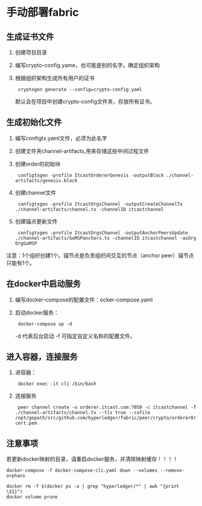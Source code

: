 # 手动部署fabric

##  生成证书文件

1. 创建项目目录
2. 编写crypto-config.yame，也可能是别的名字。确定组织架构
3. 根据组织架构生成所有用户的证书

        cryptogen generate --config=crypto-config.yaml

    默认会在项目中创建crypto-config文件夹，存放所有证书。

## 生成初始化文件

1. 编写configtx.yaml文件，必须为此名字
2. 创建文件夹channel-artifacts,用来存储这些中间过程文件
3. 创建order的初始块

        configtxgen -profile ItcastOrdererGenesis -outputBlock ./channel-artifacts/genesis.block

4. 创建channel文件

        configtxgen -profile ItcastOrgsChannel -outputCreateChannelTx ./channel-artifacts/channel.tx -channelID itcastchannel

5. 创建锚点更新文件

        configtxgen -profile ItcastOrgsChannel -outputAnchorPeersUpdate ./channel-artifacts/GoMSPanchors.tx -channelID itcastchannel -asOrg OrgGoMSP

注意：1个组织创建1个。锚节点是负责组织间交互的节点（anchor peer）锚节点只能有1个。

## 在docker中启动服务

1. 编写docker-compose的配置文件：ocker-compose.yaml
2. 启动docker服务：

        docker-compose up -d

    -d 代表后台启动
    -f 可指定自定义名称的配置文件。

## 进入容器，连接服务

1. 进容器：

        docker exec -it cli /bin/bash

2. 连接服务

        peer channel create -o orderer.itcast.com:7050 -c itcastchannel -f ./channel-artifacts/channel.tx --tls true --cafile /opt/gopath/src/github.com/hyperledger/fabric/peer/crypto/ordererOrganizations/itcast.com/msp/tlscacerts/tlsca.itcast.com-cert.pem

## 注意事项

若更新docker映射的目录，请重启docker服务，并清除映射缓存！！！！

    docker-compose -f docker-compose-cli.yaml down --volumes --remove-orphans

    docker rm -f $(docker ps -a | grep "hyperledger/*" | awk "{print \$1}")
    docker volume prune
